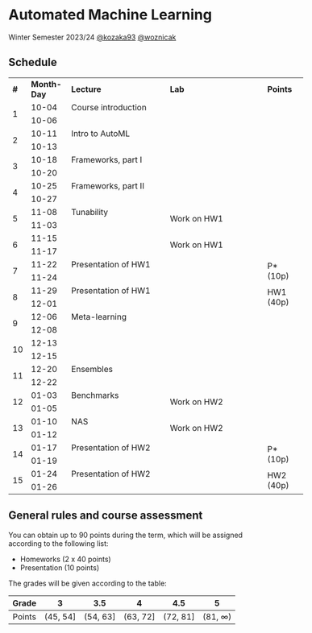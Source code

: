 # Automated Machine Learning

Winter Semester 2023/24 [@kozaka93](https://github.com/kozaka93) [@woznicak](https://github.com/woznicak)

## Schedule

<div class="tg-wrap"><table style="undefined;table-layout: fixed; width: 585px">
<colgroup>
<col style="width: 25px">
<col style="width: 80px">
<col style="width: 200px">
<col style="width: 200px">
<col style="width: 80px">
</colgroup>
<tbody>
  <tr>
    <td><b>#</b></td>
    <td><b>Month-Day</b></td>
    <td><b>Lecture</b></td>
    <td><b>Lab</b></td>
    <td><b>Points</b></td>
  </tr>
  <tr>
    <td rowspan="2">1</td>
    <td>10-04</td>
    <td>Course introduction</td>
    <td rowspan="2"></td>
    <td rowspan="2"></td>
  </tr>
  <tr>
    <td>10-06</td>
    <td></td>
  </tr>
  <tr>
    <td rowspan="2">2</td>
    <td>10-11</td>
    <td>Intro to AutoML</td>
    <td rowspan="2"></td>
    <td rowspan="2"></td>
  </tr>
  <tr>
    <td>10-13</td>
    <td></td>
  </tr>
  <tr>
    <td rowspan="2">3</td>
    <td>10-18</td>
    <td>Frameworks, part I</td>
    <td rowspan="2"></td>
    <td rowspan="2"></td>
  </tr>
  <tr>
    <td>10-20</td>
    <td></td>
  </tr>
  <tr>
    <td rowspan="2">4</td>
    <td>10-25</td>
    <td>Frameworks, part II</td>
    <td rowspan="2"></td>
    <td rowspan="2"></td>
  </tr>
  <tr>
    <td>10-27</td>
    <td></td>
  </tr>
  <tr>
    <td rowspan="2">5</td>
    <td>11-08</td>
    <td>Tunability</td>
    <td rowspan="2">Work on HW1</td>
    <td rowspan="2"></td>
  </tr>
  <tr>
    <td>11-03</td>
    <td></td>
  </tr>
  <tr>
    <td rowspan="2">6</td>
    <td>11-15</td>
    <td></td>
    <td rowspan="2">Work on HW1</td>
    <td rowspan="2"></td>
  </tr>
  <tr>
    <td>11-17</td>
    <td></td>
  </tr>
  <tr>
    <td rowspan="2">7</td>
    <td>11-22</td>
    <td>Presentation of HW1</td>
    <td rowspan="2"></td>
    <td rowspan="2">P* (10p)</td>
  </tr>
  <tr>
    <td>11-24</td>
    <td></td>
  </tr>
  <tr>
    <td rowspan="2">8</td>
    <td>11-29</td>
    <td>Presentation of HW1</td>
    <td rowspan="2"></td>
    <td rowspan="2">HW1 (40p)</td>
  </tr>
  <tr>
    <td>12-01</td>
    <td></td>
  </tr>
  <tr>
    <td rowspan="2">9</td>
    <td>12-06</td>
    <td>Meta-learning</td>
    <td rowspan="2"></td>
    <td rowspan="2"></td>
  </tr>
  <tr>
    <td>12-08</td>
    <td></td>
  </tr>
  <tr>
    <td rowspan="2">10</td>
    <td>12-13</td>
    <td></td>
    <td rowspan="2"></td>
    <td rowspan="2"></td>
  </tr>
  <tr>
    <td>12-15</td>
    <td></td>
  </tr>
  <tr>
    <td rowspan="2">11</td>
    <td>12-20</td>
    <td>Ensembles</td>
    <td rowspan="2"></td>
    <td rowspan="2"></td>
  </tr>
  <tr>
    <td>12-22</td>
    <td></td>
  </tr>
  <tr>
    <td rowspan="2">12</td>
    <td>01-03</td>
    <td>Benchmarks</td>
    <td rowspan="2">Work on HW2</td>
    <td rowspan="2"></td>
  </tr>
  <tr>
    <td>01-05</td>
    <td></td>
  </tr>
  <tr>
    <td rowspan="2">13</td>
    <td>01-10</td>
    <td>NAS</td>
    <td rowspan="2">Work on HW2</td>
    <td rowspan="2"></td>
  </tr>
  <tr>
    <td>01-12</td>
    <td></td>
  </tr>
  <tr>
    <td rowspan="2">14</td>
    <td>01-17</td>
    <td>Presentation of HW2</td>
    <td rowspan="2"></td>
    <td rowspan="2">P* (10p)</td>
  </tr>
  <tr>
    <td>01-19</td>
    <td></td>
  </tr>
  <tr>
    <td rowspan="2">15</td>
    <td>01-24</td>
    <td>Presentation of HW2</td>
    <td rowspan="2"></td>
    <td rowspan="2">HW2 (40p)</td>
  </tr>
  <tr>
    <td>01-26</td>
    <td></td>
  </tr>
</tbody>
</table></div>

## General rules and course assessment

You can obtain up to 90 points during the term, which will be assigned according to the following list:
- Homeworks (2 x 40 points)
- Presentation (10 points)

The grades will be given according to the table:

| Grade |  3 | 3.5 | 4 | 4.5 | 5 |
|:---:|:---:|:---:|:---:|:---:|:---:|
| Points   | (45, 54] | (54, 63] | (63, 72] | (72, 81] | (81, ∞) |
